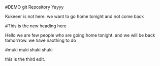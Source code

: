 #DEMO git Repository
Yayyy

Kukeeer is not here.
we want to go home tonight and not come back

#This is the new heading here 

Hello we are few people who are going home tonight. and we will be back tomorrrow. we have naothing to do


#muki muki shuki shuki

this is the third edit.